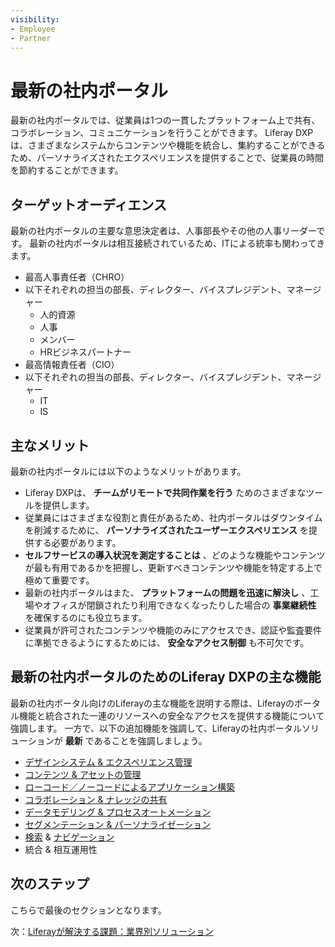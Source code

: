 ```yaml
---
visibility:
- Employee
- Partner
---
```

# 最新の社内ポータル

最新の社内ポータルでは、従業員は1つの一貫したプラットフォーム上で共有、コラボレーション、コミュニケーションを行うことができます。 Liferay DXPは、さまざまなシステムからコンテンツや機能を統合し、集約することができるため、パーソナライズされたエクスペリエンスを提供することで、従業員の時間を節約することができます。

## ターゲットオーディエンス

最新の社内ポータルの主要な意思決定者は、人事部長やその他の人事リーダーです。 最新の社内ポータルは相互接続されているため、ITによる統率も関わってきます。

* 最高人事責任者（CHRO）
* 以下それぞれの担当の部長、ディレクター、バイスプレジデント、マネージャー
  * 人的資源
  * 人事
  * メンバー
  * HRビジネスパートナー
* 最高情報責任者（CIO）
* 以下それぞれの担当の部長、ディレクター、バイスプレジデント、マネージャー
  * IT
  * IS

## 主なメリット

最新の社内ポータルには以下のようなメリットがあります。

* Liferay DXPは、 **チームがリモートで共同作業を行う** ためのさまざまなツールを提供します。
* 従業員にはさまざまな役割と責任があるため、社内ポータルはダウンタイムを削減するために、 **パーソナライズされたユーザーエクスペリエンス** を提供する必要があります。
* **セルフサービスの導入状況を測定することは** 、どのような機能やコンテンツが最も有用であるかを把握し、更新すべきコンテンツや機能を特定する上で極めて重要です。
* 最新の社内ポータルはまた、 **プラットフォームの問題を迅速に解決し** 、工場やオフィスが閉鎖されたり利用できなくなったりした場合の **事業継続性** を確保するのにも役立ちます。
* 従業員が許可されたコンテンツや機能のみにアクセスでき、認証や監査要件に準拠できるようにするためには、 **安全なアクセス制御** も不可欠です。

## 最新の社内ポータルのためのLiferay DXPの主な機能

最新の社内ポータル向けのLiferayの主な機能を説明する際は、Liferayのポータル機能と統合された一連のリソースへの安全なアクセスを提供する機能について強調します。 一方で、以下の追加機能を強調して、Liferayの社内ポータルソリューションが **最新** であることを強調しましょう。

* [デザインシステム & エクスペリエンス管理](https://learn.liferay.com/w/dxp/site-building)
* [コンテンツ & アセットの管理](https://learn.liferay.com/w/dxp/content-authoring-and-management)
* [ローコード／ノーコードによるアプリケーション構築](https://learn.liferay.com/w/dxp/building-applications/objects)
* [コラボレーション & ナレッジの共有](https://learn.liferay.com/w/dxp/collaboration-and-social)
* [データモデリング & プロセスオートメーション](https://learn.liferay.com/w/dxp/process-automation)
* [セグメンテーション & パーソナライゼーション](https://learn.liferay.com/w/dxp/site-building/personalizing-site-experience)
* [検索](https://learn.liferay.com/w/dxp/using-search) & [ナビゲーション](https://learn.liferay.com/w/dxp/site-building/site-navigation)
* 統合 & 相互運用性

## 次のステップ

こちらで最後のセクションとなります。

次：[Liferayが解決する課題：業界別ソリューション](../what-challenges-does-liferay-solve-industry-solutions.md)
